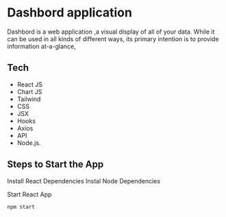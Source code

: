 # Dashbord application

Dashbord is a web application ,a visual display of all of your data. While it can be used in all kinds of different ways, its primary intention is to provide information at-a-glance,

## Tech

- React JS
- Chart JS
- Tailwind
- CSS
- JSX
- Hooks
- Axios
- API
- Node.js.

## Steps to Start the App

Install React Dependencies
Instal Node Dependencies

Start React App

```sh
npm start
```
